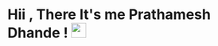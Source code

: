# Hii , There It's me Prathamesh Dhande ! <img src="https://raw.githubusercontent.com/MartinHeinz/MartinHeinz/master/wave.gif" width="30px"><br/>




